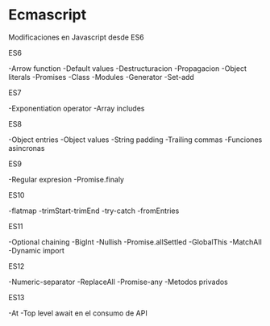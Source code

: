 # Ecmascript

Modificaciones en Javascript desde ES6

ES6

-Arrow function
-Default values
-Destructuracion
-Propagacion
-Object literals
-Promises
-Class
-Modules
-Generator
-Set-add

ES7

-Exponentiation operator
-Array includes

ES8

-Object entries
-Object values
-String padding
-Trailing commas
-Funciones asincronas

ES9

-Regular expresion
-Promise.finaly

ES10

-flatmap
-trimStart-trimEnd
-try-catch
-fromEntries

ES11

-Optional chaining
-BigInt
-Nullish
-Promise.allSettled
-GlobalThis
-MatchAll
-Dynamic import

ES12

-Numeric-separator
-ReplaceAll
-Promise-any 
-Metodos privados

ES13

-At
-Top level await en el consumo de API